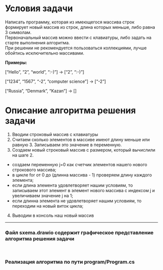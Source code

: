  # Условия задачи

  Написать программу, которая из имеющегося массива строк формирует новый массив из строк, длина которых меньше, либо равна 3 символам.  
  Первоначальный массив можно ввести с клавиатуры, либо задать на старте выполнения алгоритма.  
  При решении не рекомендуется пользоваться коллекциями, лучше обойтись исключительно массивами.

**Примеры:**

[“Hello”, “2”, “world”, “:-)”] → [“2”, “:-)”]

[“1234”, “1567”, “-2”, “computer science”] → [“-2”]

[“Russia”, “Denmark”, “Kazan”] → []

# Описание алгоритма решения задачи

1. Вводим строковый массив с клавиатуры
2. Считаем сколько элементов в массиве имеют длину меньше или равную 3. Записываем это значение в переменную.
3. Создаем новый строковый массив с размером, который вычислили на шаге 2.
- создаем переменную j=0 как счетчик элементов нашего нового строкового массива;
- в цикле for от 0 до (длинна массива  - 1) проверяем длину каждого элемента;
- если длина элемента удовлетворяет нашим условиям, то записываем этот элемент в элемент нового массива с индексом j и увеличиваем значение j на 1;
- если длинна элемента не удовлетворяет нашим условиям, то переходим на новый виток цикла;
4. Выводим в консоль наш новый массив

***

### Файл sxema.drawio содержит графическое представление алгоритма решения задачи
<br>

### Реализация алгоритма по пути program/Program.cs
